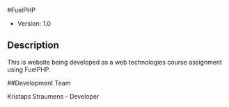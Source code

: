 #FuelPHP

* Version: 1.0

## Description

This is website being developed as a web technologies course assignment using FuelPHP.

##Development Team

Kristaps Straumens - Developer